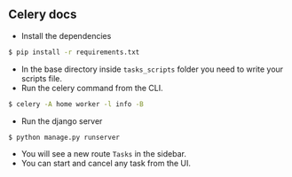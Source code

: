 ## Celery docs

- Install the dependencies
```bash
$ pip install -r requirements.txt
```

- In the base directory inside `tasks_scripts` folder you need to write your scripts file.
- Run the celery command from the CLI.
```bash
$ celery -A home worker -l info -B
```
- Run the django server
```bash
$ python manage.py runserver
```
- You will see a new route `Tasks` in the sidebar.
- You can start and cancel any task from the UI.